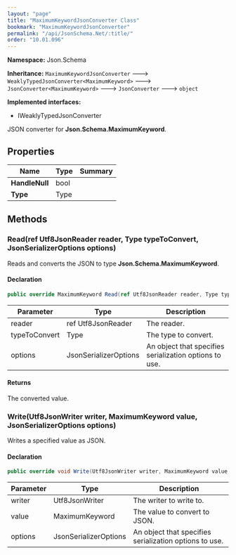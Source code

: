 ```yaml
---
layout: "page"
title: "MaximumKeywordJsonConverter Class"
bookmark: "MaximumKeywordJsonConverter"
permalink: "/api/JsonSchema.Net/:title/"
order: "10.01.096"
---
```

**Namespace:** Json.Schema

**Inheritance:**
`MaximumKeywordJsonConverter`
 🡒 
`WeaklyTypedJsonConverter<MaximumKeyword>`
 🡒 
`JsonConverter<MaximumKeyword>`
 🡒 
`JsonConverter`
 🡒 
`object`

**Implemented interfaces:**

- IWeaklyTypedJsonConverter

JSON converter for **Json.Schema.MaximumKeyword**.

## Properties

| Name | Type | Summary |
|---|---|---|
| **HandleNull** | bool |  |
| **Type** | Type |  |

## Methods

### Read(ref Utf8JsonReader reader, Type typeToConvert, JsonSerializerOptions options)

Reads and converts the JSON to type **Json.Schema.MaximumKeyword**.

#### Declaration

```c#
public override MaximumKeyword Read(ref Utf8JsonReader reader, Type typeToConvert, JsonSerializerOptions options)
```

| Parameter | Type | Description |
|---|---|---|
| reader | ref Utf8JsonReader | The reader. |
| typeToConvert | Type | The type to convert. |
| options | JsonSerializerOptions | An object that specifies serialization options to use. |


#### Returns

The converted value.

### Write(Utf8JsonWriter writer, MaximumKeyword value, JsonSerializerOptions options)

Writes a specified value as JSON.

#### Declaration

```c#
public override void Write(Utf8JsonWriter writer, MaximumKeyword value, JsonSerializerOptions options)
```

| Parameter | Type | Description |
|---|---|---|
| writer | Utf8JsonWriter | The writer to write to. |
| value | MaximumKeyword | The value to convert to JSON. |
| options | JsonSerializerOptions | An object that specifies serialization options to use. |


